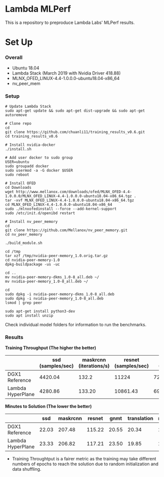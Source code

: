# Lambda MLPerf

This is a repository to preproduce Lambda Labs' MLPerf results.


# Set Up

### Overall

- Ubuntu 18.04
- Lambda Stack (March 2019 with Nvidia Driver 418.88)
- MLNX_OFED_LINUX-4.4-1.0.0.0-ubuntu18.04-x86_64 
- nv_peer_mem


### Setup


```
# Update Lambda Stack
sudo apt-get update && sudo apt-get dist-upgrade && sudo apt-get autoremove

# Clone repo
cd
git clone https://github.com/chuanli11/training_results_v0.6.git
cd training_results_v0.6

# Install nvidia-docker
./install.sh

# Add user docker to sudo group
USER=ubuntu
sudo groupadd docker
sudo usermod -a -G docker $USER
sudo reboot

# Install OFED
cd Downloads
wget http://www.mellanox.com/downloads/ofed/MLNX_OFED-4.4-1.0.0.0/MLNX_OFED_LINUX-4.4-1.0.0.0-ubuntu18.04-x86_64.tgz .
tar -xvf MLNX_OFED_LINUX-4.4-1.0.0.0-ubuntu18.04-x86_64.tgz
cd MLNX_OFED_LINUX-4.4-1.0.0.0-ubuntu18.04-x86_64
sudo ./mlnxofedinstall --force --add-kernel-support
sudo /etc/init.d/openibd restart

# Install nv_peer_memory
cd
git clone https://github.com/Mellanox/nv_peer_memory.git
cd nv_peer_memory

./build_module.sh

cd /tmp
tar xzf /tmp/nvidia-peer-memory_1.0.orig.tar.gz
cd nvidia-peer-memory-1.0
dpkg-buildpackage -us -uc

cd ..
mv nvidia-peer-memory-dkms_1.0-8_all.deb ~/
mv nvidia-peer-memory_1.0-8_all.deb ~/

cd
sudo dpkg -i nvidia-peer-memory-dkms_1.0-8_all.deb
sudo dpkg -i nvidia-peer-memory_1.0-8_all.deb
lsmod | grep peer

sudo apt-get install python3-dev
sudo apt install unzip
``` 

Check individual model folders for information to run the benchmarks.

### Results


__Training Throughput (The higher the better)__


|   | ssd (samples/sec) | maskrcnn (iterations/s) | resnet (samples/sec) | gnmt (Tok/s) | translation (batches/sec) | minigo (epochs/min) |
|---|---|---|---|---|---|---|
| DGX1 Reference  | 4420.04  | 132.2  | 11224  |  727808 | 33.82  | 0.46  |
| Lambda HyperPlane  | 4280.86  | 133.20  | 10861.43  | 696587.86  | 33.77  |  0.50 |


__Minutes to Solution (The lower the better)__

|   | ssd  | maskrcnn  | resnet  | gnmt  | translation  | minigo  |
|---|---|---|---|---|---|---|
| DGX1 Reference  | 22.03  | 207.48  | 115.22  |  20.55 | 20.34  | 27.39  |
| Lambda HyperPlane  | 23.33  | 206.82  | 117.21  | 23.50  | 19.85  |  29.76 |

* Training Throughtput is a fairer metric as the training may take different numbers of epochs to reach the solution due to random initialization and data shuffling.

